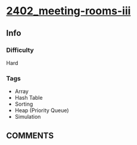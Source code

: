# [2402_meeting-rooms-iii](https://leetcode.com/problems/meeting-rooms-iii)

## Info

### Difficulty

Hard

### Tags

- Array
- Hash Table
- Sorting
- Heap (Priority Queue)
- Simulation

## __COMMENTS__

> 
